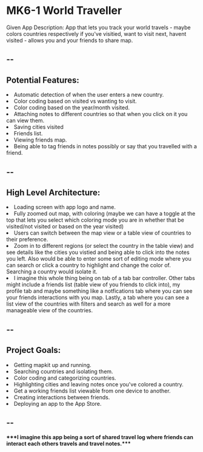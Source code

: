 <h1>MK6-1 World Traveller</h1>
Given App Description: App that lets you track your world travels - maybe colors countries respectively if you've visitied, want to visit next, havent visited - allows you and your friends to share map. 
<h2>--</h2>
<h2>Potential Features:</h2>
    <li>Automatic detection of when the user enters a new country.</li>
    <li>Color coding based on visited vs wanting to visit.</li>
    <li>Color coding based on the year/month visited.</li>
    <li>Attaching notes to different countries so that when you click on it you can view them.</li>
    <li>Saving cities visited</li>
    <li>Friends list.</li>
    <li>Viewing friends map.</li>
    <li>Being able to tag friends in notes possibly or say that you travelled with a friend.</li>
<h2>--</h2>
<h2>High Level Architecture:</h2>
    <li>Loading screen with app logo and name.</li>
    <li>Fully zoomed out map, with coloring (maybe we can have a toggle at the top that lets you select which coloring mode you are in whether that be visited/not visited or based on the year visited)</li>
    <li>Users can switch between the map view or a table view of countries to their preference.</li>
    <li>Zoom in to different regions (or select the country in the table view) and see details like the cities you vistied and being able to click into the notes you left. Also would be able to enter some sort of editing mode where you can search or click a country to highlight and change the color of. Searching a country would isolate it.</li>
    <li>I imagine this whole thing being on tab of a tab bar controller. Other tabs might include a friends list (table view of you friends to click into), my profile tab and maybe something like a notfications tab where you can see your friends interactions with you map. Lastly, a tab where you can see a list view of the countries with filters and search as well for a more manageable view of the countries.</li>
<h2>--</h2>
<h2>Project Goals:</h2>
    <li>Getting mapkit up and running.</li>
    <li>Searching countries and isolating them.</li>
    <li>Color coding and categorizing countries.</li>
    <li>Highlighting cities and leaving notes once you've colored a country.</li>
    <li>Get a working friends list viewable from one device to another.</li>
    <li>Creating interactions between friends.</li>
    <li>Deploying an app to the App Store.</li>
<h2>--</h2>
<p><b>***I imagine this app being a sort of shared travel log where friends can interact each others travels and travel notes.***</b><p>
